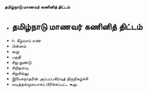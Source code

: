 **தமிழ்நாடு மாணவர் கணினித் திட்டம்**
- # தமிழ்நாடு மாணவர் கணினித் திட்டம்
- n. கீழ்வாய் எண்
- பின்னம்
- கூறு
- பகுதி
- சிறு துண்டு
- சிறிதளவு
- சிறுசில்லு
- இயேசுநாதரின் அப்பப்பகிர்வுத் திருநிகழ்ச்சி
- வடித்தல்மூலபாகப் பிரிக்கப்பட்ட கூறு.


